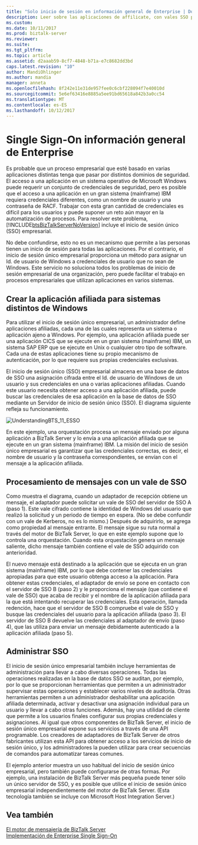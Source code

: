 ```yaml
---
title: "Solo inicio de sesión en información general de Enterprise | Documentos de Microsoft"
description: Leer sobre las aplicaciones de affilicate, con vales SSO para procesar los mensajes y administrar SSO en BizTalk Server
ms.custom: 
ms.date: 10/11/2017
ms.prod: biztalk-server
ms.reviewer: 
ms.suite: 
ms.tgt_pltfrm: 
ms.topic: article
ms.assetid: d2aaab59-8cf7-4848-b71a-e7c8682dd3bd
caps.latest.revision: "10"
author: MandiOhlinger
ms.author: mandia
manager: anneta
ms.openlocfilehash: 8f242e11e31de957fee0c6cbf228094f7e40010d
ms.sourcegitcommit: 5e6ef63416e8885a5ee91bd65618a842b3a0cc54
ms.translationtype: MT
ms.contentlocale: es-ES
ms.lasthandoff: 10/12/2017
---
```

# <a name="enterprise-single-sign-on-overview"></a>Single Sign-On información general de Enterprise
Es probable que un proceso empresarial que esté basado en varias aplicaciones distintas tenga que pasar por distintos dominios de seguridad. El acceso a una aplicación en un sistema operativo de Microsoft Windows puede requerir un conjunto de credenciales de seguridad, pero es posible que el acceso a una aplicación en un gran sistema (mainframe) IBM requiera credenciales diferentes, como un nombre de usuario y una contraseña de RACF. Trabajar con esta gran cantidad de credenciales es difícil para los usuarios y puede suponer un reto aún mayor en la automatización de procesos. Para resolver este problema, [!INCLUDE[btsBizTalkServerNoVersion](../includes/btsbiztalkservernoversion-md.md)] incluye el inicio de sesión único (SSO) empresarial.  
  
 No debe confundirse, esto no es un mecanismo que permite a las personas tienen un inicio de sesión para todas las aplicaciones. Por el contrario, el inicio de sesión único empresarial proporciona un método para asignar un Id. de usuario de Windows a credenciales de usuario que no sean de Windows. Este servicio no soluciona todos los problemas de inicio de sesión empresarial de una organización, pero puede facilitar el trabajo en procesos empresariales que utilizan aplicaciones en varios sistemas.  
  
## <a name="create-affiliate-application-for-non-windows-systems"></a>Crear la aplicación afiliada para sistemas distintos de Windows  
 Para utilizar el inicio de sesión único empresarial, un administrador define aplicaciones afiliadas, cada una de las cuales representa un sistema o aplicación ajeno a Windows. Por ejemplo, una aplicación afiliada puede ser una aplicación CICS que se ejecute en un gran sistema (mainframe) IBM, un sistema SAP ERP que se ejecute en Unix o cualquier otro tipo de software. Cada una de estas aplicaciones tiene su propio mecanismo de autenticación, por lo que requiere sus propias credenciales exclusivas.  
  
 El inicio de sesión único (SSO) empresarial almacena en una base de datos de SSO una asignación cifrada entre el Id. de usuario de Windows de un usuario y sus credenciales en una o varias aplicaciones afiliadas. Cuando este usuario necesita obtener acceso a una aplicación afiliada, puede buscar las credenciales de esa aplicación en la base de datos de SSO mediante un Servidor de inicio de sesión único (SSO). El diagrama siguiente refleja su funcionamiento.  
  
 ![](../core/media/understandingbts-11-esso.gif "UnderstandingBTS_11_ESSO")  
  
 En este ejemplo, una orquestación procesa un mensaje enviado por alguna aplicación a BizTalk Server y lo envía a una aplicación afiliada que se ejecute en un gran sistema (mainframe) IBM. La misión del inicio de sesión único empresarial es garantizar que las credenciales correctas, es decir, el nombre de usuario y la contraseña correspondientes, se envían con el mensaje a la aplicación afiliada.  
  
## <a name="message-processing-with-an-sso-ticket"></a>Procesamiento de mensajes con un vale de SSO  
 Como muestra el diagrama, cuando un adaptador de recepción obtiene un mensaje, el adaptador puede solicitar un vale de SSO del servidor de SSO A (paso 1). Este vale cifrado contiene la identidad de Windows del usuario que realizó la solicitud y un periodo de tiempo en espera. (No se debe confundir con un vale de Kerberos, no es lo mismo.) Después de adquirirlo, se agrega como propiedad al mensaje entrante. El mensaje sigue su ruta normal a través del motor de BizTalk Server, lo que en este ejemplo supone que lo controla una orquestación. Cuando esta orquestación genera un mensaje saliente, dicho mensaje también contiene el vale de SSO adquirido con anterioridad.  
  
 El nuevo mensaje está destinado a la aplicación que se ejecuta en un gran sistema (mainframe) IBM, por lo que debe contener las credenciales apropiadas para que este usuario obtenga acceso a la aplicación. Para obtener estas credenciales, el adaptador de envío se pone en contacto con el servidor de SSO B (paso 2) y le proporciona el mensaje (que contiene el vale de SSO) que acaba de recibir y el nombre de la aplicación afiliada para la que está intentando recuperar las credenciales. Esta operación, llamada redención, hace que el servidor de SSO B compruebe el vale de SSO y busque las credenciales del usuario para la aplicación afiliada (paso 3). El servidor de SSO B devuelve las credenciales al adaptador de envío (paso 4), que las utiliza para enviar un mensaje debidamente autenticado a la aplicación afiliada (paso 5).  
  
## <a name="administering-sso"></a>Administrar SSO  
 El inicio de sesión único empresarial también incluye herramientas de administración para llevar a cabo diversas operaciones. Todas las operaciones realizadas en la base de datos SSO se auditan, por ejemplo, por lo que se proporcionan herramientas que permiten a un administrador supervisar estas operaciones y establecer varios niveles de auditoría. Otras herramientas permiten a un administrador deshabilitar una aplicación afiliada determinada, activar y desactivar una asignación individual para un usuario y llevar a cabo otras funciones. Además, hay una utilidad de cliente que permite a los usuarios finales configurar sus propias credenciales y asignaciones. Al igual que otros componentes de BizTalk Server, el inicio de sesión único empresarial expone sus servicios a través de una API programable. Los creadores de adaptadores de BizTalk Server de otros fabricantes utilizan esta API para obtener acceso a los servicios de inicio de sesión único, y los administradores la pueden utilizar para crear secuencias de comandos para automatizar tareas comunes.  
  
 El ejemplo anterior muestra un uso habitual del inicio de sesión único empresarial, pero también puede configurarse de otras formas. Por ejemplo, una instalación de BizTalk Server más pequeña puede tener sólo un único servidor de SSO, y es posible que utilice el inicio de sesión único empresarial independientemente del motor de BizTalk Server. (Esta tecnología también se incluye con Microsoft Host Integration Server.)  
  
## <a name="see-also"></a>Vea también  
 [El motor de mensajería de BizTalk Server](../core/the-biztalk-server-messaging-engine.md)   
 [Implementación de Enterprise Single Sign-On](../core/implementing-enterprise-single-sign-on.md)
